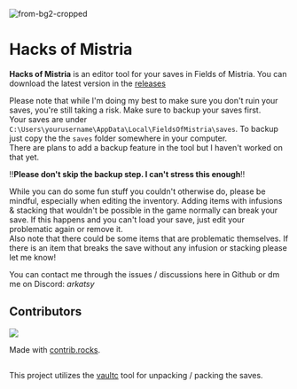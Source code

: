 ![from-bg2-cropped](https://github.com/user-attachments/assets/a31e0434-3cb2-4350-b8d6-a22b17ae14af)
# Hacks of Mistria

**Hacks of Mistria** is an editor tool for your saves in Fields of Mistria. You can download the latest version in the [releases](https://github.com/arkatsy/hacks-of-mistria/releases)

Please note that while I'm doing my best to make sure you don't ruin your saves, you're still taking a risk. Make sure to backup your saves first.<br />
Your saves are under `C:\Users\yourusername\AppData\Local\FieldsOfMistria\saves`. To backup just copy the the `saves` folder somewhere in your computer.<br />
There are plans to add a backup feature in the tool but I haven't worked on that yet.

‼️**Please don't skip the backup step. I can't stress this enough**‼️

While you can do some fun stuff you couldn't otherwise do, please be mindful, especially when editing the inventory. Adding items with infusions & stacking that wouldn't be possible in the game normally can break your save. If this happens and you can't load your save, just edit your problematic again or remove it. <br />
Also note that there could be some items that are problematic themselves. If there is an item that breaks the save without any infusion or stacking please let me know!

You can contact me through the issues / discussions here in Github or dm me on Discord: _arkatsy_

## Contributors

<a href="https://github.com/arkatsy/hacks-of-mistria/graphs/contributors">
  <img src="https://contrib.rocks/image?repo=arkatsy/hacks-of-mistria" />
</a>

Made with [contrib.rocks](https://contrib.rocks).

## 

This project utilizes the [vaultc](https://github.com/NPC-Studio/vaultc) tool for unpacking / packing the saves.
